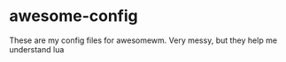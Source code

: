 # awesome-config

These are my config files for awesomewm.
Very messy, but they help me understand lua
